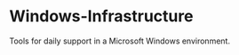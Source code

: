 Windows-Infrastructure
======================

Tools for daily support in a Microsoft Windows environment.